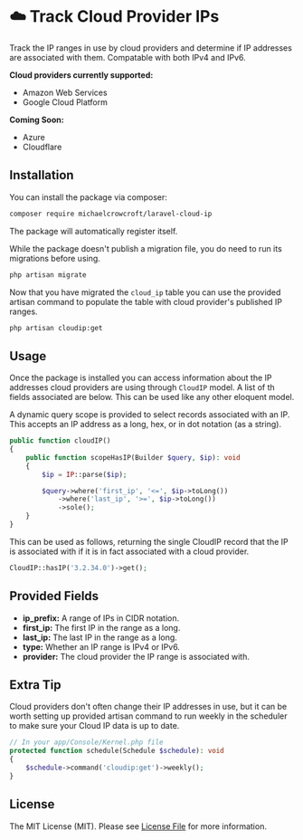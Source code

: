 # ☁️ Track Cloud Provider IPs

Track the IP ranges in use by cloud providers and determine if IP addresses are associated with them. Compatable with both IPv4 and IPv6.

**Cloud providers currently supported:**
* Amazon Web Services
* Google Cloud Platform

**Coming Soon:**
* Azure
* Cloudflare

## Installation

You can install the package via composer:

``` bash
composer require michaelcrowcroft/laravel-cloud-ip
```

The package will automatically register itself.

While the package doesn't publish a migration file, you do need to run its migrations before using.

``` bash
php artisan migrate
```

Now that you have migrated the `cloud_ip` table you can use the provided artisan command to populate the table with cloud provider's published IP ranges.

``` bash
php artisan cloudip:get
```

## Usage

Once the package is installed you can access information about the IP addresses cloud providers are using through `CloudIP` model. A list of th fields associated are below. This can be used like any other eloquent model.

A dynamic query scope is provided to select records associated with an IP. This accepts an IP address as a long, hex, or in dot notation (as a string).

``` php
public function cloudIP()
{
    public function scopeHasIP(Builder $query, $ip): void
    {
        $ip = IP::parse($ip);

        $query->where('first_ip', '<=', $ip->toLong())
            ->where('last_ip', '>=', $ip->toLong())
            ->sole();
    }
}
```

This can be used as follows, returning the single CloudIP record that the IP is associated with if it is in fact associated with a cloud provider.

``` php
CloudIP::hasIP('3.2.34.0')->get();
```

## Provided Fields

* **ip_prefix:** A range of IPs in CIDR notation.
* **first_ip:** The first IP in the range as a long.
* **last_ip:** The last IP in the range as a long.
* **type:** Whether an IP range is IPv4 or IPv6.
* **provider:** The cloud provider the IP range is associated with.

## Extra Tip

Cloud providers don't often change their IP addresses in use, but it can be worth setting up provided artisan command to run weekly in the scheduler to make sure your Cloud IP data is up to date.

``` php
// In your app/Console/Kernel.php file
protected function schedule(Schedule $schedule): void
{
    $schedule->command('cloudip:get')->weekly();
}
```

## License

The MIT License (MIT). Please see [License File](LICENSE.md) for more information.